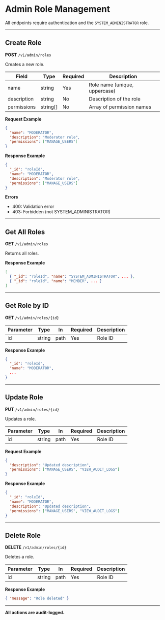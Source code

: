 # Admin Role Management

All endpoints require authentication and the `SYSTEM_ADMINISTRATOR` role.

---

## Create Role
**POST** `/v1/admin/roles`

Creates a new role.

| Field        | Type     | Required | Description                       |
|--------------|----------|----------|-----------------------------------|
| name         | string   | Yes      | Role name (unique, uppercase)     |
| description  | string   | No       | Description of the role           |
| permissions  | string[] | No       | Array of permission names         |

**Request Example**
```json
{
  "name": "MODERATOR",
  "description": "Moderator role",
  "permissions": ["MANAGE_USERS"]
}
```

**Response Example**
```json
{
  "_id": "roleId",
  "name": "MODERATOR",
  "description": "Moderator role",
  "permissions": ["MANAGE_USERS"]
}
```

**Errors**
- 400: Validation error
- 403: Forbidden (not SYSTEM_ADMINISTRATOR)

---

## Get All Roles
**GET** `/v1/admin/roles`

Returns all roles.

**Response Example**
```json
[
  { "_id": "roleId", "name": "SYSTEM_ADMINISTRATOR", ... },
  { "_id": "roleId", "name": "MEMBER", ... }
]
```

---

## Get Role by ID
**GET** `/v1/admin/roles/{id}`

| Parameter | Type   | In   | Required | Description |
|-----------|--------|------|----------|-------------|
| id        | string | path | Yes      | Role ID     |

**Response Example**
```json
{
  "_id": "roleId",
  "name": "MODERATOR",
  ...
}
```

---

## Update Role
**PUT** `/v1/admin/roles/{id}`

Updates a role.

| Parameter | Type   | In   | Required | Description |
|-----------|--------|------|----------|-------------|
| id        | string | path | Yes      | Role ID     |

**Request Example**
```json
{
  "description": "Updated description",
  "permissions": ["MANAGE_USERS", "VIEW_AUDIT_LOGS"]
}
```

**Response Example**
```json
{
  "_id": "roleId",
  "name": "MODERATOR",
  "description": "Updated description",
  "permissions": ["MANAGE_USERS", "VIEW_AUDIT_LOGS"]
}
```

---

## Delete Role
**DELETE** `/v1/admin/roles/{id}`

Deletes a role.

| Parameter | Type   | In   | Required | Description |
|-----------|--------|------|----------|-------------|
| id        | string | path | Yes      | Role ID     |

**Response Example**
```json
{ "message": "Role deleted" }
```

---
**All actions are audit-logged.** 